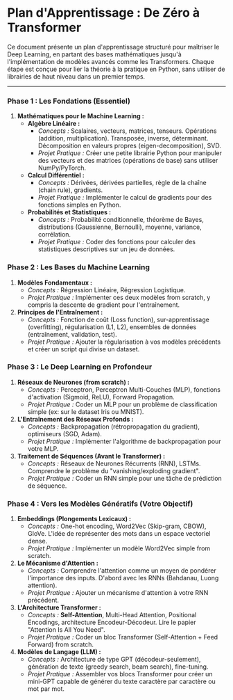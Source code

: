 # Plan d'Apprentissage : De Zéro à Transformer

Ce document présente un plan d'apprentissage structuré pour maîtriser le Deep Learning, en partant des bases mathématiques jusqu'à l'implémentation de modèles avancés comme les Transformers. Chaque étape est conçue pour lier la théorie à la pratique en Python, sans utiliser de librairies de haut niveau dans un premier temps.

---

### **Phase 1 : Les Fondations (Essentiel)**

1.  **Mathématiques pour le Machine Learning :**
    *   **Algèbre Linéaire :**
        *   *Concepts :* Scalaires, vecteurs, matrices, tenseurs. Opérations (addition, multiplication). Transposée, inverse, déterminant. Décomposition en valeurs propres (eigen-decomposition), SVD.
        *   *Projet Pratique :* Créer une petite librairie Python pour manipuler des vecteurs et des matrices (opérations de base) sans utiliser NumPy/PyTorch.
    *   **Calcul Différentiel :**
        *   *Concepts :* Dérivées, dérivées partielles, règle de la chaîne (chain rule), gradients.
        *   *Projet Pratique :* Implémenter le calcul de gradients pour des fonctions simples en Python.
    *   **Probabilités et Statistiques :**
        *   *Concepts :* Probabilité conditionnelle, théorème de Bayes, distributions (Gaussienne, Bernoulli), moyenne, variance, corrélation.
        *   *Projet Pratique :* Coder des fonctions pour calculer des statistiques descriptives sur un jeu de données.

### **Phase 2 : Les Bases du Machine Learning**

1.  **Modèles Fondamentaux :**
    *   *Concepts :* Régression Linéaire, Régression Logistique.
    *   *Projet Pratique :* Implémenter ces deux modèles from scratch, y compris la descente de gradient pour l'entraînement.
2.  **Principes de l'Entraînement :**
    *   *Concepts :* Fonction de coût (Loss function), sur-apprentissage (overfitting), régularisation (L1, L2), ensembles de données (entraînement, validation, test).
    *   *Projet Pratique :* Ajouter la régularisation à vos modèles précédents et créer un script qui divise un dataset.

### **Phase 3 : Le Deep Learning en Profondeur**

1.  **Réseaux de Neurones (from scratch) :**
    *   *Concepts :* Perceptron, Perceptron Multi-Couches (MLP), fonctions d'activation (Sigmoid, ReLU), Forward Propagation.
    *   *Projet Pratique :* Coder un MLP pour un problème de classification simple (ex: sur le dataset Iris ou MNIST).
2.  **L'Entraînement des Réseaux Profonds :**
    *   *Concepts :* Backpropagation (rétropropagation du gradient), optimiseurs (SGD, Adam).
    *   *Projet Pratique :* Implémenter l'algorithme de backpropagation pour votre MLP.
3.  **Traitement de Séquences (Avant le Transformer) :**
    *   *Concepts :* Réseaux de Neurones Récurrents (RNN), LSTMs. Comprendre le problème du "vanishing/exploding gradient".
    *   *Projet Pratique :* Coder un RNN simple pour une tâche de prédiction de séquence.

### **Phase 4 : Vers les Modèles Génératifs (Votre Objectif)**

1.  **Embeddings (Plongements Lexicaux) :**
    *   *Concepts :* One-hot encoding, Word2Vec (Skip-gram, CBOW), GloVe. L'idée de représenter des mots dans un espace vectoriel dense.
    *   *Projet Pratique :* Implémenter un modèle Word2Vec simple from scratch.
2.  **Le Mécanisme d'Attention :**
    *   *Concepts :* Comprendre l'attention comme un moyen de pondérer l'importance des inputs. D'abord avec les RNNs (Bahdanau, Luong attention).
    *   *Projet Pratique :* Ajouter un mécanisme d'attention à votre RNN précédent.
3.  **L'Architecture Transformer :**
    *   *Concepts :* **Self-Attention**, Multi-Head Attention, Positional Encodings, architecture Encodeur-Décodeur. Lire le papier "Attention Is All You Need".
    *   *Projet Pratique :* Coder un bloc Transformer (Self-Attention + Feed Forward) from scratch.
4.  **Modèles de Langage (LLM) :**
    *   *Concepts :* Architecture de type GPT (décodeur-seulement), génération de texte (greedy search, beam search), fine-tuning.
    *   *Projet Pratique :* Assembler vos blocs Transformer pour créer un mini-GPT capable de générer du texte caractère par caractère ou mot par mot.

